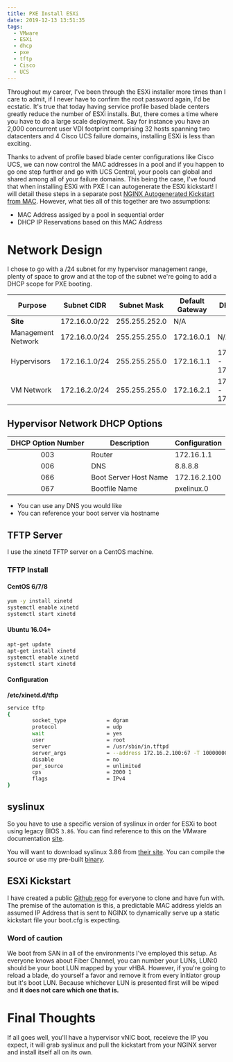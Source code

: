 ```yaml
---
title: PXE Install ESXi
date: 2019-12-13 13:51:35
tags:
  - VMware
  - ESXi
  - dhcp
  - pxe
  - tftp
  - Cisco
  - UCS
---
```

Throughout my career, I've been through the ESXi installer more times than I care to admit, if I never have to confirm the root password again, I'd be ecstatic. It's true that today having service profile based blade centers greatly reduce the number of ESXi installs. But, there comes a time where you have to do a large scale deployment. Say for instance you have an 2,000 concurrent user VDI footprint comprising 32 hosts spanning two datacenters and 4 Cisco UCS failure domains, installing ESXi is less than exciting.

Thanks to advent of profile based blade center configurations like Cisco UCS, we can now control the MAC addresses in a pool and if you happen to go one step further and go with UCS Central, your pools can global and shared among all of your failure domains. This being the case, I've found that when installing ESXi with PXE I can autogenerate the ESXi kickstart! I will detail these steps in a separate post [NGINX Autogenerated Kickstart from MAC](https://github.com/nicholasvmoore/esxi-kickstart). However, what ties all of this together are two assumptions:
- MAC Address assiged by a pool in sequential order
- DHCP IP Reservations based on this MAC Address

# Network Design
I chose to go with a /24 subnet for my hypervisor management range, plenty of space to grow and at the top of the subnet we're going to add a DHCP scope for PXE booting.

| Purpose | Subnet CIDR | Subnet Mask | Default Gateway | DHCP Range |
| ------- | :---------: | :---------: | --------------- | ---------- |
| **Site** | 172.16.0.0/22	| 255.255.252.0 | N/A |
| Management Network | 172.16.0.0/24 | 255.255.255.0 | 172.16.0.1 | N/A |
| Hypervisors | 172.16.1.0/24 | 255.255.255.0 | 172.16.1.1 | 172.16.1.240 - 172.16.1.249 |
| VM Network  | 172.16.2.0/24 | 255.255.255.0 | 172.16.2.1 | 172.16.2.10 - 172.16.2.249 |

## Hypervisor Network DHCP Options
| DHCP Option Number | Description | Configuration |
| :----------------: | ----------- | ------------- |
| 003 | Router | 172.16.1.1 |
| 006 | DNS | 8.8.8.8 |
| 066 | Boot Server Host Name | 172.16.2.100 |
| 067 | Bootfile Name | pxelinux.0 |

* You can use any DNS you would like
* You can reference your boot server via hostname

## TFTP Server
I use the xinetd TFTP server on a CentOS machine.

### TFTP Install
#### CentOS 6/7/8
```bash
yum -y install xinetd
systemctl enable xinetd
systemctl start xinetd
```

#### Ubuntu 16.04+
```bash
apt-get update
apt-get install xinetd
systemctl enable xinetd
systemctl start xinetd
```

#### Configuration
**/etc/xinetd.d/tftp**
```bash
service tftp
{
        socket_type             = dgram
        protocol                = udp
        wait                    = yes
        user                    = root
        server                  = /usr/sbin/in.tftpd
        server_args             = --address 172.16.2.100:67 -T 10000000 -s /var/lib/tftpboot
        disable                 = no
        per_source              = unlimited
        cps                     = 2000 1
        flags                   = IPv4
}
```

## syslinux
So you have to use a specific version of syslinux in order for ESXi to boot using legacy BIOS `3.86`. You can find reference to this on the VMware documentation [site](https://docs.vmware.com/en/VMware-vSphere/6.7/com.vmware.esxi.upgrade.doc/GUID-147D7509-EFB1-4391-973F-48B015B85C83.html).

You will want to download  syslinux 3.86 from [their site](https://wiki.syslinux.org/wiki/index.php?title=Download). You can compile the source or use my pre-built [binary](https://github.com/nicholasvmoore/esxi-kickstart/tree/master/tftpboot).

## ESXi Kickstart
I have created a public [Github repo](https://github.com/nicholasvmoore/esxi-kickstart) for everyone to clone and have fun with. The premise of the automation is this, a predictable MAC address yields an assumed IP Address that is sent to NGINX to dynamically serve up a static kickstart file your boot.cfg is expecting.

### Word of caution
We boot from SAN in all of the environments I've employed this setup. As everyone knows about Fiber Channel, you can number your LUNs, LUN:0 should be your boot LUN mapped by your vHBA. However, if you're going to reload a blade, do yourself a favor and remove it from every initiator group but it's boot LUN. Because whichever LUN is presented first will be wiped and **it does not care which one that is.**

# Final Thoughts
If all goes well, you'll have a hypervisor vNIC boot, receieve the IP you expect, it will grab syslinux and pull the kickstart from your NGINX server and install itself all on its own.